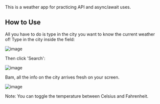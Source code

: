 This is a weather app for practicing API and async/await uses.

## How to Use
All you have to do is type in the city you want to know the current weather of! Type in the city inside the field:

![image](https://github.com/autotelico/weather-app/assets/44820991/8257fdeb-adf9-4dd9-a91e-e4199dead48f)

Then click 'Search':

![image](https://github.com/autotelico/weather-app/assets/44820991/8d71823a-33d7-48bc-b539-b1ab6160c2ef)

Bam, all the info on the city arrives fresh on your screen.

![image](https://github.com/autotelico/weather-app/assets/44820991/c1eba56a-c1cb-43b9-a34c-c62e7d37cbe0)

Note: You can toggle the temperature between Celsius and Fahrenheit.

